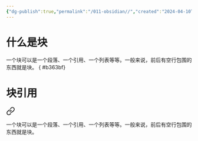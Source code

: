 ```yaml
---
{"dg-publish":true,"permalink":"/011-obsidian//","created":"2024-04-10T17:30:05.349+08:00","updated":"2024-06-01T10:49:18.464+08:00"}
---
```


# 什么是块 

一个块可以是一个段落、一个引用、一个列表等等。一般来说，前后有空行包围的东西就是块。
{ #b363bf}

# 块引用


<div class="transclusion internal-embed is-loaded"><a class="markdown-embed-link" href="/011-obsidian//#b363bf" aria-label="Open link"><svg xmlns="http://www.w3.org/2000/svg" width="24" height="24" viewBox="0 0 24 24" fill="none" stroke="currentColor" stroke-width="2" stroke-linecap="round" stroke-linejoin="round" class="svg-icon lucide-link"><path d="M10 13a5 5 0 0 0 7.54.54l3-3a5 5 0 0 0-7.07-7.07l-1.72 1.71"></path><path d="M14 11a5 5 0 0 0-7.54-.54l-3 3a5 5 0 0 0 7.07 7.07l1.71-1.71"></path></svg></a><div class="markdown-embed">



一个块可以是一个段落、一个引用、一个列表等等。一般来说，前后有空行包围的东西就是块。 

</div></div>
